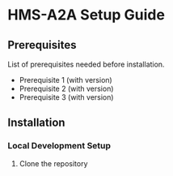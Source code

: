 # HMS-A2A Setup Guide

## Prerequisites
List of prerequisites needed before installation.

- Prerequisite 1 (with version)
- Prerequisite 2 (with version)
- Prerequisite 3 (with version)

## Installation

### Local Development Setup

1. Clone the repository